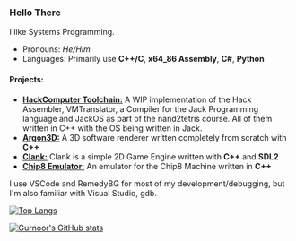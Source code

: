 ### Hello There

I like Systems Programming.


- Pronouns: *He/Him*
- Languages: Primarily use **C++/C**, **x64_86 Assembly**, **C#**, **Python**

#### Projects:

- [**HackComputer Toolchain:**](https://github.com/H0mTanks/HackComputer) A WIP implementation of the Hack Assembler, VMTranslator, a Compiler for the Jack Programming language and JackOS as part of the nand2tetris course. All of them written in C++ with the OS being written in Jack.
- [**Argon3D:**](https://github.com/H0mTanks/Argon3DRenderer/) A 3D software renderer written completely from scratch with **C++**
- [**Clank:**](https://github.com/H0mTanks/Clank2DGameEngine) Clank is a simple 2D Game Engine written with **C++** and **SDL2**
- [**Chip8 Emulator:**](https://github.com/H0mTanks/Chip8EmulatorCpp) An emulator for the Chip8 Machine written in **C++**


I use VSCode and RemedyBG for most of my development/debugging, but I'm also familiar with Visual Studio, gdb.
<!--
**H0mTanks/H0mTanks** is a ✨ _special_ ✨ repository because its `README.md` (this file) appears on your GitHub profile.

Here are some ideas to get you started:

- 🔭 I’m currently working on ...
- 🌱 I’m currently learning ...
- 👯 I’m looking to collaborate on ...
- 🤔 I’m looking for help with ...
- 💬 Ask me about ...
- 📫 How to reach me: ...
- 😄 Pronouns: ...
- ⚡ Fun fact: ...
-->

[![Top Langs](https://github-readme-stats.vercel.app/api/top-langs/?username=H0mTanks&exclude_repo=programming,Chip8EmulatorCpp&layout=compact)](https://github.com/H0mTanks/github-readme-stats)


[![Gurnoor's GitHub stats](https://github-readme-stats.vercel.app/api?username=H0mTanks&count_private=true&show_icons=true)](https://github.com/anuraghazra/github-readme-stats)
